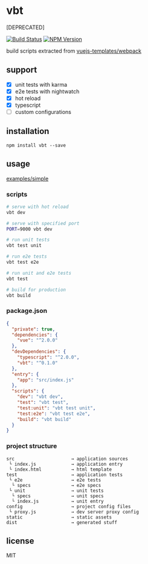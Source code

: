 # vbt

[DEPRECATED]

[![Build Status][build-badge]][build-status]
[![NPM Version][npm-badge]][npm-url]

build scripts extracted from [vuejs-templates/webpack](https://github.com/vuejs-templates/webpack)

## support

- [x] unit tests with karma
- [x] e2e tests with nightwatch
- [x] hot reload
- [x] typescript
- [ ] custom configurations

## installation

`npm install vbt --save`

<!--
install from github with hash
(maybe need `yarn cache clean`)

`yarn add github:airt/vbt#hash000 -D`
-->

## usage

[examples/simple](https://github.com/airt/vbt/tree/develop/examples/simple)

### scripts

```sh
# serve with hot reload
vbt dev

# serve with specified port
PORT=9000 vbt dev

# run unit tests
vbt test unit

# run e2e tests
vbt test e2e

# run unit and e2e tests
vbt test

# build for production
vbt build
```

### package.json

```json
{
  "private": true,
  "dependencies": {
    "vue": "^2.0.0"
  },
  "devDependencies": {
    "typescript": "^2.0.0",
    "vbt": "^0.1.0"
  },
  "entry": {
    "app": "src/index.js"
  },
  "scripts": {
    "dev": "vbt dev",
    "test": "vbt test",
    "test:unit": "vbt test unit",
    "test:e2e": "vbt test e2e",
    "build": "vbt build"
  }
}
```

### project structure

```text
src                     → application sources
 └ index.js             → application entry
 └ index.html           → html template
test                    → application tests
 └ e2e                  → e2e tests
  └ specs               → e2e specs
 └ unit                 → unit tests
  └ specs               → unit specs
  └ index.js            → unit entry
config                  → project config files
 └ proxy.js             → dev server proxy config
static                  → static assets
dist                    → generated stuff
```

## license

MIT

[build-badge]: https://img.shields.io/travis/airt/vbt/develop.svg
[build-status]: https://travis-ci.org/airt/vbt
[npm-badge]: https://img.shields.io/npm/v/vbt.svg
[npm-url]: https://www.npmjs.com/package/vbt
